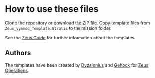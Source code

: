 # How to use these files

Clone the repository or [download the ZIP file](https://github.com/zeusops/mission-templates/archive/master.zip). Copy template files from `Zeus_yymmdd_Template.Stratis` to the mission folder.

See the [Zeus Guide](https://docs.google.com/document/d/1PFK__UcgmAJ1P3xBnJxeW2ow7u8bgEfM8lkpHJrLYDU/edit#heading=h.nleh2xb28ay8) for further information about the templates.

## Authors

The templates have been created by [Dyzalonius](https://github.com/Dyzalonius) and [Gehock](https://github.com/Gehock) for [Zeus Operations](https://www.zeusops.com).
